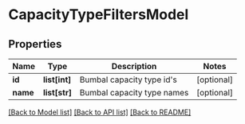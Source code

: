 # CapacityTypeFiltersModel

## Properties
Name | Type | Description | Notes
------------ | ------------- | ------------- | -------------
**id** | **list[int]** | Bumbal capacity type id&#39;s | [optional] 
**name** | **list[str]** | Bumbal capacity type names | [optional] 

[[Back to Model list]](../README.md#documentation-for-models) [[Back to API list]](../README.md#documentation-for-api-endpoints) [[Back to README]](../README.md)


